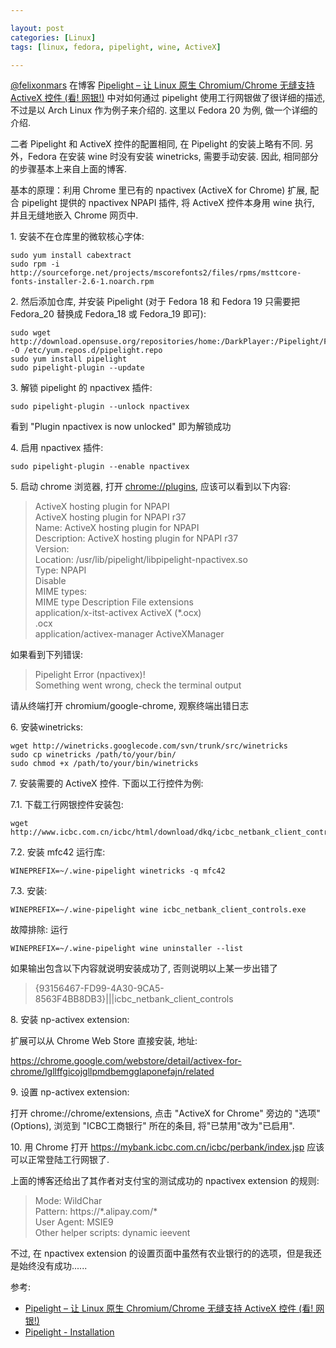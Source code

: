 ```yaml
---

layout: post
categories: [Linux]
tags: [linux, fedora, pipelight, wine, ActiveX]

---
```


[@felixonmars](https://twitter.com/felixonmars) 在博客 [Pipelight – 让 Linux 原生 Chromium/Chrome 无缝支持 ActiveX 控件 (看! 网银!)](http://blog.felixc.at/2014/02/pipelight-let-linux-native-chromium-chrome-support-activex-seamlessly/) 中对如何通过 pipelight 使用工行网银做了很详细的描述, 不过是以 Arch Linux 作为例子来介绍的. 这里以 Fedora 20 为例, 做一个详细的介绍.

二者 Pipelight 和 ActiveX 控件的配置相同, 在 Pipelight 的安装上略有不同. 另外，Fedora 在安装 wine 时没有安装 winetricks, 需要手动安装. 因此, 相同部分的步骤基本上来自上面的博客.

基本的原理：利用 Chrome 里已有的 npactivex (ActiveX for Chrome) 扩展, 配合 pipelight 提供的 npactivex NPAPI 插件, 将 ActiveX 控件本身用 wine 执行, 并且无缝地嵌入 Chrome 网页中.

1\. 安装不在仓库里的微软核心字体:

	sudo yum install cabextract
	sudo rpm -i http://sourceforge.net/projects/mscorefonts2/files/rpms/msttcore-fonts-installer-2.6-1.noarch.rpm

2\. 然后添加仓库, 并安装 Pipelight (对于 Fedora 18 和 Fedora 19 只需要把 Fedora\_20 替换成 Fedora\_18 或 Fedora\_19 即可):

	sudo wget http://download.opensuse.org/repositories/home:/DarkPlayer:/Pipelight/Fedora_20/home:DarkPlayer:Pipelight.repo -O /etc/yum.repos.d/pipelight.repo
	sudo yum install pipelight
	sudo pipelight-plugin --update

3\. 解锁 pipelight 的 npactivex 插件:

	sudo pipelight-plugin --unlock npactivex

看到 "Plugin npactivex is now unlocked" 即为解锁成功

4\. 启用 npactivex 插件:

	sudo pipelight-plugin --enable npactivex

5\. 启动 chrome 浏览器, 打开 <chrome://plugins>, 应该可以看到以下内容:

>ActiveX hosting plugin for NPAPI  
>ActiveX hosting plugin for NPAPI r37  
>Name:	ActiveX hosting plugin for NPAPI  
>Description:	ActiveX hosting plugin for NPAPI r37  
>Version:  
>Location:	/usr/lib/pipelight/libpipelight-npactivex.so  
>Type:	NPAPI  
>Disable  
>MIME types:  
>MIME type	Description	File extensions  
>application/x-itst-activex	ActiveX (*.ocx)  
>.ocx  
>application/activex-manager	ActiveXManager

如果看到下列错误:

>Pipelight Error (npactivex)!  
>Something went wrong, check the terminal output

请从终端打开 chromium/google-chrome, 观察终端出错日志

6\. 安装winetricks:

	wget http://winetricks.googlecode.com/svn/trunk/src/winetricks
	sudo cp winetricks /path/to/your/bin/
	sudo chmod +x /path/to/your/bin/winetricks

7\. 安装需要的 ActiveX 控件. 下面以工行控件为例:

7.1. 下载工行网银控件安装包:

	wget http://www.icbc.com.cn/icbc/html/download/dkq/icbc_netbank_client_controls.exe

7.2. 安装 mfc42 运行库:

	WINEPREFIX=~/.wine-pipelight winetricks -q mfc42

7.3. 安装:

	WINEPREFIX=~/.wine-pipelight wine icbc_netbank_client_controls.exe

故障排除: 运行

	WINEPREFIX=~/.wine-pipelight wine uninstaller --list

如果输出包含以下内容就说明安装成功了, 否则说明以上某一步出错了

> {93156467-FD99-4A30-9CA5-8563F4BB8DB3}|||icbc_netbank_client_controls

8\. 安装 np-activex extension:

扩展可以从 Chrome Web Store 直接安装, 地址:

<https://chrome.google.com/webstore/detail/activex-for-chrome/lgllffgicojgllpmdbemgglaponefajn/related>

9\. 设置 np-activex extension:

打开 chrome://chrome/extensions, 点击 "ActiveX for Chrome" 旁边的 "选项" (Options), 浏览到 "ICBC工商银行" 所在的条目, 将"已禁用"改为"已启用".

10\. 用 Chrome 打开 <https://mybank.icbc.com.cn/icbc/perbank/index.jsp> 应该可以正常登陆工行网银了.

上面的博客还给出了其作者对支付宝的测试成功的 npactivex extension 的规则:

>Mode: WildChar  
>Pattern: https://\*.alipay.com/\*  
>User Agent: MSIE9  
>Other helper scripts: dynamic ieevent

不过, 在 npactivex extension 的设置页面中虽然有农业银行的的选项，但是我还是始终没有成功......

参考:

+ [Pipelight – 让 Linux 原生 Chromium/Chrome 无缝支持 ActiveX 控件 (看! 网银!)](http://blog.felixc.at/2014/02/pipelight-let-linux-native-chromium-chrome-support-activex-seamlessly)
+ [Pipelight - Installation](http://fds-team.de/cms/pipelight-installation.html)
